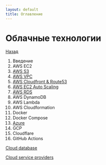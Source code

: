 ```yaml
---
layout: default
title: Оглавление
---
```


# Облачные технологии

[Назад](../)

1. Введение
2. AWS EC2
3. [AWS S3](./3_aws_s3)
4. [AWS VPC](./4_aws_vpc)
5. [AWS Cloudfront & Route53](./5_aws_cloudfront)
6. [AWS EC2 Auto Scaling](./6_aws_autoscale)
7. [AWS RDS](./7_aws_rds)
8. AWS DynamoDB
9. AWS Lambda
10. AWS Cloudformation
11. Docker
12. Docker Compose
13. [Azure](./13_azure)
14. GCP
15. Cloudflare
16. GitHub Actions

[Cloud database](./cloud_database)

[Cloud service providers](./provider_services)
